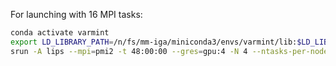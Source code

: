 For launching with 16 MPI tasks:
```bash
conda activate varmint
export LD_LIBRARY_PATH=/n/fs/mm-iga/miniconda3/envs/varmint/lib:$LD_LIBRARY_PATH
srun -A lips --mpi=pmi2 -t 48:00:00 --gres=gpu:4 -N 4 --ntasks-per-node 4 python launch_rotation.py -n rotation_16mpi
```
